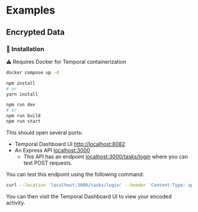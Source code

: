 # Examples

## Encrypted Data

### 🚀 Installation

:warning: Requires Docker for Temporal containerization

```sh
docker compose up -d

npm install
# or
yarn install

npm run dev
# or
npm run build
npm run start
```

This should open several ports:

-   Temporal Dashboard UI [http://localhost:8082](http://localhost:8082/namespaces/default/workflows)
-   An Express API [localhost:3000](localhost:3000)
    -   This API has an endpoint [localhost:3000/tasks/login](localhost:3000/tasks/login) where you can test POST requests.

You can test this endpoint using the following command:

```sh
curl --location 'localhost:3000/tasks/login' --header 'Content-Type: application/json' --data '{"username": "Temporal", "password": "temporal"}'
```

You can then visit the Temporal Dashboard UI to view your encoded activity.
